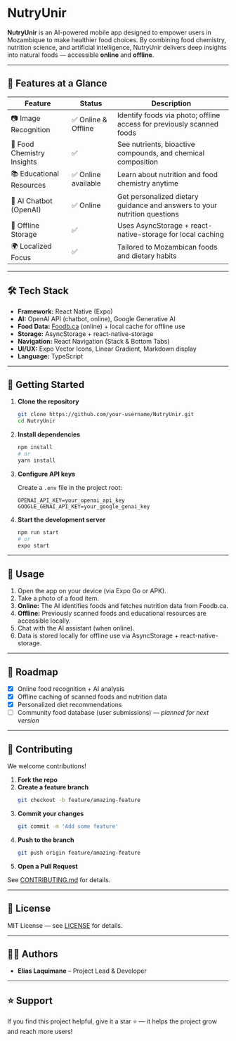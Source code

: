 # NutryUnir

**NutryUnir** is an AI-powered mobile app designed to empower users in Mozambique to make healthier food choices. By combining food chemistry, nutrition science, and artificial intelligence, NutryUnir delivers deep insights into natural foods — accessible **online** and **offline**.

---

## 🌟 Features at a Glance

| Feature                   | Status             | Description                                                                         |
|---------------------------|--------------------|-------------------------------------------------------------------------------------|
| 📷 Image Recognition      | ✅ Online & Offline| Identify foods via photo; offline access for previously scanned foods                |
| 🧪 Food Chemistry Insights| ✅                 | See nutrients, bioactive compounds, and chemical composition                        |
| 📚 Educational Resources  | ✅ Online available| Learn about nutrition and food chemistry anytime                                    |
| 🤖 AI Chatbot (OpenAI)    | ✅ Online          | Get personalized dietary guidance and answers to your nutrition questions           |
| 💾 Offline Storage        | ✅                 | Uses AsyncStorage + react-native-storage for local caching                          |
| 🌍 Localized Focus        | ✅                 | Tailored to Mozambican foods and dietary habits                                     |

---

## 🛠️ Tech Stack

- **Framework:** React Native (Expo)
- **AI:** OpenAI API (chatbot, online), Google Generative AI
- **Food Data:** [Foodb.ca](https://foodb.ca/) (online) + local cache for offline use
- **Storage:** AsyncStorage + react-native-storage
- **Navigation:** React Navigation (Stack & Bottom Tabs)
- **UI/UX:** Expo Vector Icons, Linear Gradient, Markdown display
- **Language:** TypeScript

---

## 🚀 Getting Started

1. **Clone the repository**
    ```bash
    git clone https://github.com/your-username/NutryUnir.git
    cd NutryUnir
    ```

2. **Install dependencies**
    ```bash
    npm install
    # or
    yarn install
    ```

3. **Configure API keys**

    Create a `.env` file in the project root:
    ```
    OPENAI_API_KEY=your_openai_api_key
    GOOGLE_GENAI_API_KEY=your_google_genai_key
    ```

4. **Start the development server**
    ```bash
    npm run start
    # or
    expo start
    ```

---

## 📱 Usage

1. Open the app on your device (via Expo Go or APK).
2. Take a photo of a food item.
3. **Online:** The AI identifies foods and fetches nutrition data from Foodb.ca.
4. **Offline:** Previously scanned foods and educational resources are accessible locally.
5. Chat with the AI assistant (when online).
6. Data is stored locally for offline use via AsyncStorage + react-native-storage.

---

## 📌 Roadmap

- [x] Online food recognition + AI analysis
- [x] Offline caching of scanned foods and nutrition data
- [x] Personalized diet recommendations
- [ ] Community food database (user submissions) — *planned for next version*

---

## 🤝 Contributing

We welcome contributions!

1. **Fork the repo**
2. **Create a feature branch**
    ```bash
    git checkout -b feature/amazing-feature
    ```
3. **Commit your changes**
    ```bash
    git commit -m 'Add some feature'
    ```
4. **Push to the branch**
    ```bash
    git push origin feature/amazing-feature
    ```
5. **Open a Pull Request**

See [CONTRIBUTING.md](CONTRIBUTING.md) for details.

---

## 📄 License

MIT License — see [LICENSE](LICENSE) for details.

---

## 👨‍💻 Authors

- **Elias Laquimane** – Project Lead & Developer


---

## ⭐ Support

If you find this project helpful, give it a star ⭐ — it helps the project grow and reach more users!
